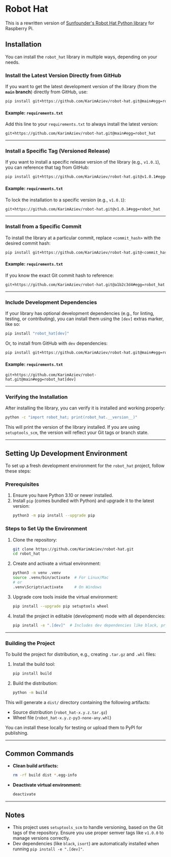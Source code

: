 # Robot Hat

This is a rewritten version of [Sunfounder's Robot Hat Python library](https://github.com/sunfounder/robot-hat/tree/v2.0) for Raspberry Pi.

## Installation

You can install the `robot_hat` library in multiple ways, depending on your needs.

### Install the Latest Version Directly from GitHub

If you want to get the latest development version of the library (from the **`main` branch**) directly from GitHub, use:

```bash
pip install git+https://github.com/KarimAziev/robot-hat.git@main#egg=robot_hat
```

#### Example: `requirements.txt`

Add this line to your `requirements.txt` to always install the latest version:

```plaintext
git+https://github.com/KarimAziev/robot-hat.git@main#egg=robot_hat
```

---

### Install a Specific Tag (Versioned Release)

If you want to install a specific release version of the library (e.g., `v1.0.1`), you can reference that tag from GitHub:

```bash
pip install git+https://github.com/KarimAziev/robot-hat.git@v1.0.1#egg=robot_hat
```

#### Example: `requirements.txt`

To lock the installation to a specific version (e.g., `v1.0.1`):

```plaintext
git+https://github.com/KarimAziev/robot-hat.git@v1.0.1#egg=robot_hat
```

---

### Install from a Specific Commit

To install the library at a particular commit, replace `<commit_hash>` with the desired commit hash:

```bash
pip install git+https://github.com/KarimAziev/robot-hat.git@<commit_hash>#egg=robot_hat
```

#### Example: `requirements.txt`

If you know the exact Git commit hash to reference:

```plaintext
git+https://github.com/KarimAziev/robot-hat.git@a1b2c3d4#egg=robot_hat
```

---

### Include Development Dependencies

If your library has optional development dependencies (e.g., for linting, testing, or contributing), you can install them using the `[dev]` extras marker, like so:

```bash
pip install "robot_hat[dev]"
```

Or, to install from GitHub with `dev` dependencies:

```bash
pip install git+https://github.com/KarimAziev/robot-hat.git@main#egg=robot_hat[dev]
```

#### Example: `requirements.txt`

```plaintext
git+https://github.com/KarimAziev/robot-hat.git@main#egg=robot_hat[dev]
```

---

### Verifying the Installation

After installing the library, you can verify it is installed and working properly:

```bash
python -c "import robot_hat; print(robot_hat.__version__)"
```

This will print the version of the library installed. If you are using `setuptools_scm`, the version will reflect your Git tags or branch state.

---

## Setting Up Development Environment

To set up a fresh development environment for the `robot_hat` project, follow these steps:

### Prerequisites

1. Ensure you have Python 3.10 or newer installed.
2. Install `pip` (comes bundled with Python) and upgrade it to the latest version:
   ```bash
   python3 -m pip install --upgrade pip
   ```

### Steps to Set Up the Environment

1. Clone the repository:

   ```bash
   git clone https://github.com/KarimAziev/robot-hat.git
   cd robot_hat
   ```

2. Create and activate a virtual environment:

   ```bash
   python3 -m venv .venv
   source .venv/bin/activate  # For Linux/Mac
   # or
   .venv\Scripts\activate     # On Windows
   ```

3. Upgrade core tools inside the virtual environment:

   ```bash
   pip install --upgrade pip setuptools wheel
   ```

4. Install the project in editable (development) mode with all dependencies:
   ```bash
   pip install -e ".[dev]"  # Includes dev dependencies like black, pre-commit, isort
   ```

---

### Building the Project

To build the project for distribution, e.g., creating `.tar.gz` and `.whl` files:

1. Install the build tool:

   ```bash
   pip install build
   ```

2. Build the distribution:
   ```bash
   python -m build
   ```

This will generate a `dist/` directory containing the following artifacts:

- Source distribution (`robot_hat-x.y.z.tar.gz`)
- Wheel file (`robot_hat-x.y.z-py3-none-any.whl`)

You can install these locally for testing or upload them to PyPI for publishing.

---

## Common Commands

- **Clean build artifacts:**
  ```bash
  rm -rf build dist *.egg-info
  ```
- **Deactivate virtual environment:**
  ```bash
  deactivate
  ```

---

## Notes

- This project uses `setuptools_scm` to handle versioning, based on the Git tags of the repository. Ensure you use proper semver tags like `v1.0.0` to manage versions correctly.
- Dev dependencies (like `black`, `isort`) are automatically installed when running `pip install -e ".[dev]"`.
